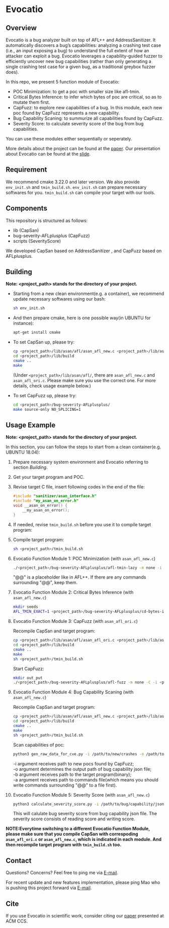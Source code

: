 # Evocatio

## Overview

Evocatio is a bug analyzer built on top of AFL++ and AddressSanitizer. It automatically discovers a bug’s capabilities: analyzing a crashing test case (i.e., an input exposing a bug) to understand the full extent of how an attacker can exploit a bug. Evocatio leverages a capability-guided fuzzer to efficiently uncover new bug capabilities (rather than only generating a single crashing test case for a given bug, as a traditional greybox fuzzer does).

In this repo, we present 5 function module of Evocatio:

- POC Minimization: to get a poc with smaller size like afl-tmin.
- Critical Bytes Inference: to infer which bytes of poc are critical, so as to mutate them first.
- CapFuzz: to explore new capabilities of a bug. In this module, each new poc found by CapFuzz represents a new capability.
- Bug Capability Scaning: to summurize all capabilities found by CapFuzz.
- Severity Score: to calculate severity score of the bug from bug capabilities.

You can use these modules either sequentially or seperately.

More details about the project can be found at the [paper](https://hexhive.epfl.ch/publications/files/22CCS.pdf). Our presentation about Evocatio can be found at the [slide](https://hexhive.epfl.ch/publications/files/22CCS-presentation.pdf).

## Requirement

We recommend cmake 3.22.0 and later version. We also provide `env_init.sh` and `tmin_build.sh`. `env_init.sh` can prepare necessary softwares for you. `tmin_build.sh` can compile your target with our tools.

## Components

This repository is structured as follows:

- lib (CapSan)
- bug-severity-AFLplusplus (CapFuzz)
- scripts (SeverityScore)

We developed CapSan based on AddressSanitizer , and CapFuzz based on AFLplusplus.

## Building

**Note: <project_path> stands for the directory of your project.**

- Starting from a new clean environment(e.g. a container), we recommend update necessary softwares using our bash:

    ```bash
    sh env_init.sh
    ```

- And then prepare cmake, here is one possible way(in UBUNTU for instance):

    ```bash
    apt-get install cmake
    ```

- To set CapSan up, please try:

    ```bash
    cp <project_path>/lib/asan/afl/asan_afl_new.c <project_path>/lib/asan/afl/asan_afl.c
    cd <project_path>/lib/build
    cmake ..
    make
    ```

    (Under `<project_path>/lib/asan/afl/`, there are `asan_afl_new.c` and `asan_afl_ori.c`. Please make sure you use the correct one. For more details, check usage example below.)

- To set CapFuzz up, please try:

    ```bash
    cd <project_path>/bug-severity-AFLplusplus/
    make source-only NO_SPLICING=1
    ```

## Usage Example

**Note: <project_path> stands for the directory of your project.**

In this section, you can follow the steps to start from a clean container(e.g. UBUNTU 18.04):

1. Prepare necessary system environment and Evocatio referring to section *Building*.

2. Get your target program and POC.

3. Revise target C file, insert following codes in the end of the file:

    ```C
    #include "sanitizer/asan_interface.h"
    #include "my_asan_on_error.h"
    void __asan_on_error() {
        __my_asan_on_error();
    }
    ```

4. If needed, revise `tmin_build.sh` before you use it to compile target program:

5. Compile target program:

    ```bash
    sh <project_path>/tmin_build.sh
    ```

6. Evocatio Function Module 1: POC Minimization (with `asan_afl_new.c`)

    ```bash
    ./<project_path>/bug-severity-AFLplusplus/afl-tmin-lazy -m none -i poc -o poc_tmin -- /path/to/target/program @@
    ```

    "@@" is a placeholder like in AFL++. If there are any commands surrounding "@@", keep them.

7. Evocatio Function Module 2: Critical Bytes Inference (with `asan_afl_new.c`)

    ```bash
    mkdir seeds
    AFL_TMIN_EXACT=1 <project_path>/bug-severity-AFLplusplus/cd-bytes-identifier -m none -i poc_tmin -o /tmp/foo -g -c /tmp/constraints.res -k <project_path>/seeds/ -- /path/to/target/program @@
    ```

8. Evocatio Function Module 3: CapFuzz (with `asan_afl_ori.c`)

    Recompile CapSan and target program:

    ```bash
    cp <project_path>/lib/asan/afl/asan_afl_ori.c <project_path>/lib/asan/afl/asan_afl.c
    cd <project_path>/lib/build
    cmake ..
    make
    sh <project_path>/tmin_build.sh
    ```

    Start CapFuzz:

    ```bash
    mkdir out_put
    ./<project_path>/bug-severity-AFLplusplus/afl-fuzz -m none -C -i <project_path>/seeds/ -o <project_path>/out_put/ -k poc_tmin -- /path/to/target/program @@
    ```

9. Evocatio Function Module 4: Bug Capability Scaning (with `asan_afl_new.c`)

    Recompile CapSan and target program:

    ```bash
    cp <project_path>/lib/asan/afl/asan_afl_new.c <project_path>/lib/asan/afl/asan_afl.c
    cd <project_path>/lib/build
    cmake ..
    make
    sh <project_path>/tmin_build.sh
    ```

    Scan capabilities of poc:

    ```bash
    python3 gen_raw_data_for_cve.py -i /path/to/new/crashes -o /path/to/bug/capability/json -b /path/to/target/program -a /path/to/commmands/file
    ```

    -i argument receives path to new pocs found by CapFuzz;  
    -o argument determines the output path of bug capability json file;  
    -b argument receives path to the target program(binary);  
    -a argument receives path to commands file(which means you should write commands surrounding "@@" to a file first).

10. Evocatio Function Module 5: Severity Score (with `asan_afl_new.c`)

    ```bash
    python3 calculate_severity_score.py -i /path/to/bug/capability/json
    ```

    This will calulate bug severity score from bug capability json file. The severity score consists of reading score and writing score.

**NOTE:Everytime switching to a different Evocatio Function Module, please make sure that you compile CapSan with correspoding `asan_afl_ori.c` or `asan_afl_new.c`, which is indicated in each module. And then recompile target program with `tmin_build.sh` too.**

## Contact

Questions? Concerns? Feel free to ping me via [E-mail](supermolejzy@gmail.com).

For recent update and new features implementation, please ping Mao who is pushing this project forward via [E-mail](maolc93@126.com).

## Cite

If you use Evocatio in scientific work, consider citing our [paper](https://doi.org/10.1145/3548606.3560575) presented at ACM CCS.
